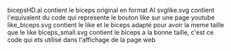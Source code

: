 bicepsHD.ai contient le biceps original en format AI
svglike.svg contient l'equivalent du code qui represente le bouton like sur une page youtube
like_biceps.svg contient le like et le biceps adapté pour avoir la meme taille que le like
biceps_small.svg contient le biceps a la bonne taille, c'est ce code qui ets utilisé dans l'affichage de la page web
